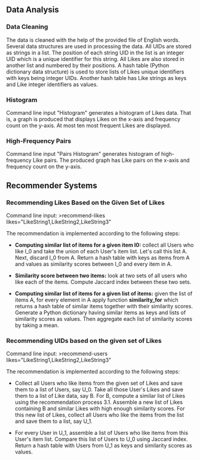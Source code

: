 ## Data Analysis
### Data Cleaning 

The data is cleaned with the help of the provided file of English words. Several data structures are used in processing 
the data. All UIDs are stored as strings in a list. The position of each string UID in the list is an integer UID which is a unique identifier for this string. All Likes are also stored in another list and numbered by their positions. A hash table (Python dictionary data structure) is used to store lists of Likes unique identifiers with keys being integer UIDs. Another hash table has Like strings as keys and Like integer identifiers as values.

### Histogram

Command line input "Histogram" generates a histogram of Likes data. That is, a graph is produced that displays Likes on the x-axis and frequency count on the y-axis. At most ten most frequent Likes are displayed.

### High-Frequency Pairs

Command line input "Pairs Histogram" generates histogram of high-frequency Like pairs. The produced graph has Like pairs on the x-axis and frequency count on the y-axis.

## Recommender Systems
### Recommending Likes Based on the Given Set of Likes

Command line input:
      >recommend-likes likes="LikeString1,LikeString2,LikeString3"

The recommendation is implemented according to the following steps:

- **Computing similar list of items for a given item I0:** collect all Users who like I_0 and
take the union of each User's item list. Let's call this list A. Next, discard I_0 from A. Return
a hash table with keys as items from A and values as similarity scores between I_0 and every
item in A.

- **Similarity score between two items:** look at two sets of all users who like each of the
items. Compute Jaccard index between these two sets.

- **Computing similar list of items for a given list of items:** given the list of items A,
for every element in A apply function **similarity_for** which returns a hash table of similar
items together with their similarity scores. Generate a Python dictionary having
similar items as keys and lists of similarity scores as values. Then aggregate each list of
similarity scores by taking a mean.

### Recommending UIDs based on the given set of Likes

Command line input:
      >recommend-users likes="LikeString1,LikeString2,LikeString3"
      
The recommendation is implemented according to the following steps:

- Collect all Users who like items from the given set of Likes and save them to a list of Users,
say U_0. Take all those User's Likes and save them to a list of Like data, say B. For B,
compute a similar list of Likes using the recommendation process 3.1. Assemble a new list of
Likes containing B and similar Likes with high enough similarity scores. For this new list of
Likes, collect all Users who like the items from the list and save them to a list, say U_1.

- For every User in U_1, assemble a list of Users who like items from this User's item list.
Compare this list of Users to U_0 using Jaccard index. Return a hash table with Users from
U_1 as keys and similarity scores as values.

